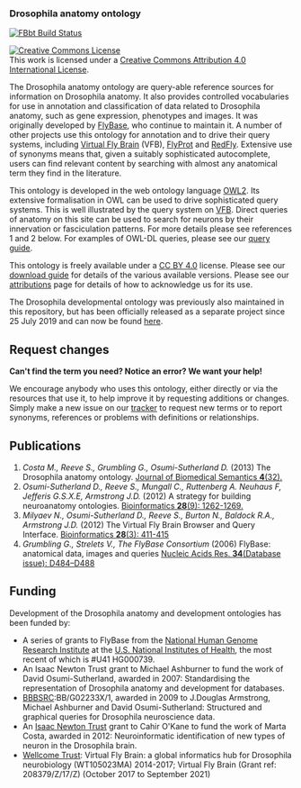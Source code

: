### Drosophila anatomy ontology

[![FBbt Build Status](https://app.travis-ci.com/FlyBase/drosophila-anatomy-developmental-ontology.svg?branch=master)](https://app.travis-ci.com/FlyBase/drosophila-anatomy-developmental-ontology)

<a rel="license" href="http://creativecommons.org/licenses/by/4.0/"><img alt="Creative Commons License" style="border-width:0" src="https://i.creativecommons.org/l/by/4.0/88x31.png" /></a><br />This work is licensed under a <a rel="license" href="http://creativecommons.org/licenses/by/4.0/">Creative Commons Attribution 4.0 International License</a>.

The Drosophila anatomy ontology are query-able reference sources for information on Drosophila anatomy.  It also provides controlled vocabularies for use in annotation and classification of data related to Drosophila anatomy, such as gene expression, phenotypes and images.  It was originally developed by [FlyBase](http://www.flybase.org), who continue to maintain it.  A number of other projects use this ontology for annotation and to drive their query systems, including [Virtual Fly Brain](http://www.virtualflybrain.org) (VFB), [FlyProt](http://www.flyprot.org/) and [RedFly](http://redfly.ccr.buffalo.edu).  Extensive use of synonyms means that, given a suitably sophisticated autocomplete, users can find relevant content by searching with almost any anatomical term they find in the literature.

This ontology is developed in the web ontology language [OWL2](http://www.w3.org/TR/owl2-primer/).  Its extensive formalisation in OWL can be used to drive sophisticated query systems. This is well illustrated by the query system on [VFB](http://www.virtualflybrain.org).  Direct queries of anatomy on this site can be used to search for neurons by their innervation or fasciculation patterns. For more details please see references 1 and 2 below. For examples of OWL-DL queries, please see our [query guide](https://github.com/FlyBase/drosophila-anatomy-developmental-ontology/wiki/Query-guide).

This ontology is freely available under a [CC BY 4.0](LICENSE) license. Please see our [download guide](https://github.com/mmc46/drosophila-anatomy-developmental-ontology/wiki/Download-guide) for details of the various available versions. Please see our [attributions](https://github.com/mmc46/drosophila-anatomy-developmental-ontology/wiki/Attribution)  page for details of how to acknowledge us for its use.

The Drosophila developmental ontology was previously also maintained in this repository, but has been officially released as a separate project since 25 July 2019 and can now be found [here](https://github.com/FlyBase/drosophila-developmental-ontology).

## Request changes

__Can't find the term you need? Notice an error?  We want your help!__

We encourage anybody who uses this ontology, either directly or via the resources that use it, to help improve it by requesting additions or changes. Simply make a new issue on our [tracker](https://github.com/FlyBase/drosophila-anatomy-developmental-ontology/issues) to request new terms or to report synonyms, references or problems with definitions or relationships.

## Publications

 1. _Costa M., Reeve S., Grumbling G., Osumi-Sutherland D._ (2013) The Drosophila anatomy ontology. [Journal of Biomedical Semantics __4__(32).](http://dx.doi.org/10.1186/2041-1480-4-32)
 2. _Osumi-Sutherland D., Reeve S., Mungall C., Ruttenberg A. Neuhaus F, Jefferis G.S.X.E, Armstrong J.D._ (2012) A strategy for building neuroanatomy ontologies. [Bioinformatics __28__(9): 1262-1269.](http://dx.doi.org/10.1093/bioinformatics/bts113)
 3. _Milyaev N., Osumi-Sutherland D., Reeve S., Burton N., Baldock R.A., Armstrong J.D._ (2012) The Virtual Fly Brain Browser and Query Interface. [Bioinformatics __28__(3): 411-415](http://dx.doi.org/10.1093/bioinformatics/btr677)
 4. _Grumbling G., Strelets V., The FlyBase Consortium_ (2006) FlyBase: anatomical data, images and queries [Nucleic Acids Res. __34__(Database issue): D484–D488](http://dx.doi.org/10.1093/nar/gkj068)

## Funding

Development of the Drosophila anatomy and development ontologies has been funded by:

  * A series of grants to FlyBase from the [National Human Genome Research Institute](http://www.genome.gov/) at the [U.S. National Institutes of Health](http://www.nih.gov/), the most recent of which is #U41 HG000739. 
  * An Isaac Newton Trust grant to Michael Ashburner to fund the work of David Osumi-Sutherland, awarded in 2007: Standardising the representation of Drosophila anatomy and development for databases.
  * [BBBSRC](https://bbsrc.ukri.org/):BB/G02233X/1, awarded in 2009 to J.Douglas Armstrong, Michael Ashburner and David Osumi-Sutherland: Structured and graphical queries for Drosophila neuroscience data.
  * An [Isaac Newton Trust](https://www.newtontrust.cam.ac.uk/) grant to Cahir O'Kane to fund the work of Marta Costa, awarded in 2012: Neuroinformatic identification of new types of neuron in the Drosophila brain. 
  * [Wellcome Trust](http://www.wellcome.ac.uk/): Virtual Fly Brain: a global informatics hub for Drosophila neurobiology (WT105023MA) 2014-2017;  Virtual Fly Brain (Grant ref: 208379/Z/17/Z) (October 2017 to September 2021)
